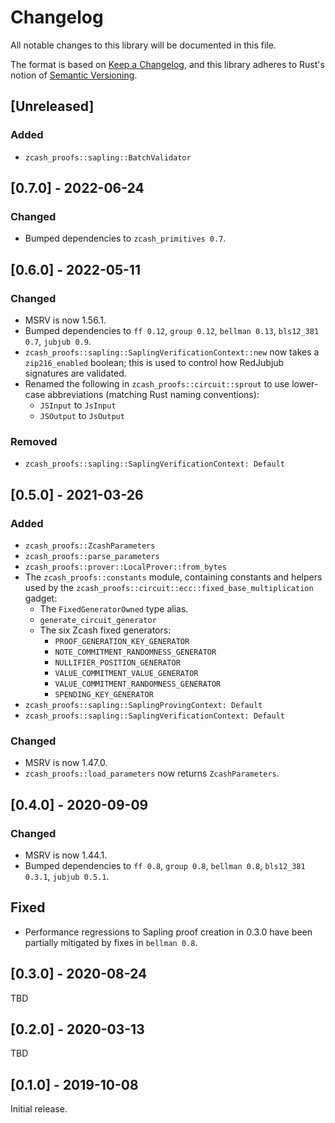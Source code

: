 # Changelog
All notable changes to this library will be documented in this file.

The format is based on [Keep a Changelog](https://keepachangelog.com/en/1.0.0/),
and this library adheres to Rust's notion of
[Semantic Versioning](https://semver.org/spec/v2.0.0.html).

## [Unreleased]
### Added
- `zcash_proofs::sapling::BatchValidator`

## [0.7.0] - 2022-06-24
### Changed
- Bumped dependencies to `zcash_primitives 0.7`.

## [0.6.0] - 2022-05-11
### Changed
- MSRV is now 1.56.1.
- Bumped dependencies to `ff 0.12`, `group 0.12`, `bellman 0.13`,
  `bls12_381 0.7`, `jubjub 0.9`.
- `zcash_proofs::sapling::SaplingVerificationContext::new` now takes a
  `zip216_enabled` boolean; this is used to control how RedJubjub signatures are
  validated.
- Renamed the following in `zcash_proofs::circuit::sprout` to use lower-case
  abbreviations (matching Rust naming conventions):
  - `JSInput` to `JsInput`
  - `JSOutput` to `JsOutput`

### Removed
- `zcash_proofs::sapling::SaplingVerificationContext: Default`

## [0.5.0] - 2021-03-26
### Added
- `zcash_proofs::ZcashParameters`
- `zcash_proofs::parse_parameters`
- `zcash_proofs::prover::LocalProver::from_bytes`
- The `zcash_proofs::constants` module, containing constants and helpers used by
  the `zcash_proofs::circuit::ecc::fixed_base_multiplication` gadget:
  - The `FixedGeneratorOwned` type alias.
  - `generate_circuit_generator`
  - The six Zcash fixed generators:
    - `PROOF_GENERATION_KEY_GENERATOR`
    - `NOTE_COMMITMENT_RANDOMNESS_GENERATOR`
    - `NULLIFIER_POSITION_GENERATOR`
    - `VALUE_COMMITMENT_VALUE_GENERATOR`
    - `VALUE_COMMITMENT_RANDOMNESS_GENERATOR`
    - `SPENDING_KEY_GENERATOR`
- `zcash_proofs::sapling::SaplingProvingContext: Default`
- `zcash_proofs::sapling::SaplingVerificationContext: Default`

### Changed
- MSRV is now 1.47.0.
- `zcash_proofs::load_parameters` now returns `ZcashParameters`.

## [0.4.0] - 2020-09-09
### Changed
- MSRV is now 1.44.1.
- Bumped dependencies to `ff 0.8`, `group 0.8`, `bellman 0.8`,
  `bls12_381 0.3.1`, `jubjub 0.5.1`.

## Fixed
- Performance regressions to Sapling proof creation in 0.3.0 have been partially
  mitigated by fixes in `bellman 0.8`.

## [0.3.0] - 2020-08-24
TBD

## [0.2.0] - 2020-03-13
TBD

## [0.1.0] - 2019-10-08
Initial release.
